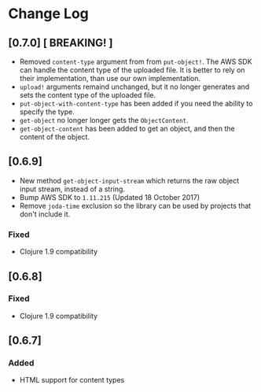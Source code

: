 # Change Log

## [0.7.0] [ BREAKING! ]

- Removed `content-type` argument from from `put-object!`. The AWS SDK can handle the content type of the uploaded file. It is better to rely on their implementation, than use our own implementation.
- `upload!` arguments remaind unchanged, but it no longer generates and sets the content type of the uploaded file.
- `put-object-with-content-type` has been added if you need the ability to specify the type.
- `get-object` no longer longer gets the `ObjectContent`.
- `get-object-content` has been added to get an object, and then the content of the object.

## [0.6.9]
- New method `get-object-input-stream` which returns the raw object input stream,
  instead of a string.
- Bump AWS SDK to `1.11.215` (Updated 18 October 2017)
- Remove `joda-time` exclusion so the library can be used by projects
  that don't include it.

### Fixed
- Clojure 1.9 compatibility
## [0.6.8]
### Fixed
- Clojure 1.9 compatibility

## [0.6.7]
### Added
- HTML support for content types
